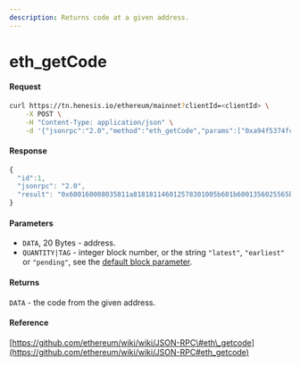 ```yaml
---
description: Returns code at a given address.
---
```


# eth\_getCode

#### Request

```bash
curl https://tn.henesis.io/ethereum/mainnet?clientId=<clientId> \
    -X POST \
    -H "Content-Type: application/json" \
    -d '{"jsonrpc":"2.0","method":"eth_getCode","params":["0xa94f5374fce5edbc8e2a8697c15331677e6ebf0b", "0x2"],"id":1}'
```

#### Response

```javascript
{
  "id":1,
  "jsonrpc": "2.0",
  "result": "0x600160008035811a818181146012578301005b601b6001356025565b8060005260206000f25b600060078202905091905056"
}
```

#### Parameters

* `DATA`, 20 Bytes - address.
* `QUANTITY|TAG` - integer block number, or the string `"latest"`, `"earliest"` or `"pending"`, see the [default block parameter](https://github.com/ethereum/wiki/wiki/JSON-RPC#the-default-block-parameter).

#### Returns

`DATA` - the code from the given address.

#### Reference

[https://github.com/ethereum/wiki/wiki/JSON-RPC\#eth\_getcode](https://github.com/ethereum/wiki/wiki/JSON-RPC#eth_getcode)

